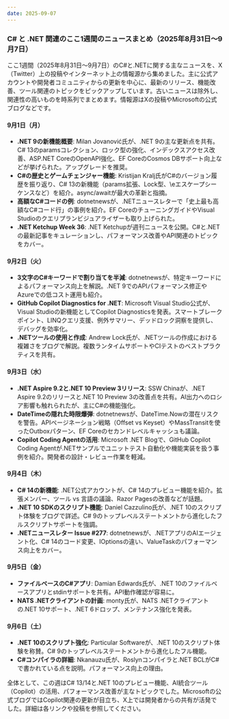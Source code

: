 ```yaml
---
date: 2025-09-07
---
```


### C# と .NET 関連のここ1週間のニュースまとめ（2025年8月31日〜9月7日）

ここ1週間（2025年8月31日〜9月7日）のC#と.NETに関する主なニュースを、X（Twitter）上の投稿やインターネット上の情報源から集めました。主に公式アカウントや開発者コミュニティからの更新を中心に、最新のリリース、機能改善、ツール関連のトピックをピックアップしています。古いニュースは除外し、関連性の高いものを時系列でまとめます。情報源はXの投稿やMicrosoftの公式ブログなどです。

#### 9月1日（月）
- **.NET 9の新機能概要**: Milan Jovanović氏が、.NET 9の主な更新点を共有。C# 13のparamsコレクション、ロック型の強化、インデックスアクセス改善、ASP.NET CoreのOpenAPI強化、EF CoreのCosmos DBサポート向上などが挙げられた。アップグレードを推奨。
- **C#の歴史とゲームチェンジャー機能**: Kristijan Kralj氏がC#のバージョン履歴を振り返り、C# 13の新機能（params拡張、Lock型、\eエスケープシーケンスなど）を紹介。async/awaitが最大の革新と指摘。
- **高額なC#コードの例**: dotnetnewsが、.NETニュースレターで「史上最も高額なC#コード行」の事例を紹介。EF CoreのチューニングガイドやVisual Studioのクエリプランビジュアライザーも取り上げられた。
- **.NET Ketchup Week 36**: .NET Ketchupが週刊ニュースを公開。C#と.NETの最新記事をキュレーションし、パフォーマンス改善やAPI関連のトピックをカバー。

#### 9月2日（火）
- **3文字のC#キーワードで割り当てを半減**: dotnetnewsが、特定キーワードによるパフォーマンス向上を解説。.NET 9でのAPIパフォーマンス修正やAzureでの低コスト運用も紹介。
- **GitHub Copilot Diagnostics for .NET**: Microsoft Visual Studio公式が、Visual Studioの新機能としてCopilot Diagnosticsを発表。スマートブレークポイント、LINQクエリ支援、例外サマリー、デッドロック洞察を提供し、デバッグを効率化。
- **.NETツールの使用と作成**: Andrew Lock氏が、.NETツールの作成における複雑さをブログで解説。複数ランタイムサポートやCIテストのベストプラクティスを共有。

#### 9月3日（水）
- **.NET Aspire 9.2と.NET 10 Preview 3リリース**: SSW Chinaが、.NET Aspire 9.2のリリースと.NET 10 Preview 3の改善点を共有。AI出力へのロシア影響も触れられたが、主にC#の機能強化。
- **DateTimeの隠れた時限爆弾**: dotnetnewsが、DateTime.Nowの潜在リスクを警告。APIページネーション戦略（Offset vs Keyset）やMassTransitを使ったOutboxパターン、EF Coreのセカンドレベルキャッシュも議論。
- **Copilot Coding Agentの活用**: Microsoft .NET Blogで、GitHub Copilot Coding Agentが.NETサンプルでユニットテスト自動化や機能実装を扱う事例を紹介。開発者の設計・レビュー作業を軽減。

#### 9月4日（木）
- **C# 14の新機能**: .NET公式アカウントが、C# 14のプレビュー機能を紹介。拡張メンバー、ツール vs 言語の議論、Razor Pagesの改善などが話題。
- **.NET 10 SDKのスクリプト機能**: Daniel Cazzulino氏が、.NET 10のスクリプト体験をブログで詳述。C# 9のトップレベルステートメントから進化したフルスクリプトサポートを強調。  
- **.NETニュースレター Issue #277**: dotnetnewsが、.NETアプリのAIエージェント化、C# 14のコード変更、IOptionsの違い、ValueTaskのパフォーマンス向上をカバー。

#### 9月5日（金）
- **ファイルベースのC#アプリ**: Damian Edwards氏が、.NET 10のファイルベースアプリとstdinサポートを共有。API動作確認が容易に。
- **NATS .NETクライアントの計画**: monty氏が、NATS .NETクライアントの.NET 10サポート、.NET 6ドロップ、メンテナンス強化を発表。

#### 9月6日（土）
- **.NET 10のスクリプト強化**: Particular Softwareが、.NET 10のスクリプト体験を称賛。C# 9のトップレベルステートメントから進化したフル機能。
- **C#コンパイラの詳細**: Nkanauzu氏が、Roslynコンパイラと.NET BCLがC#で書かれている点を説明。パフォーマンス向上の理由。 

全体として、この週はC# 13/14と.NET 10のプレビュー機能、AI統合ツール（Copilot）の活用、パフォーマンス改善が主なトピックでした。Microsoftの公式ブログではCopilot関連の更新が目立ち、X上では開発者からの共有が活発でした。詳細は各リンクや投稿を参照してください。